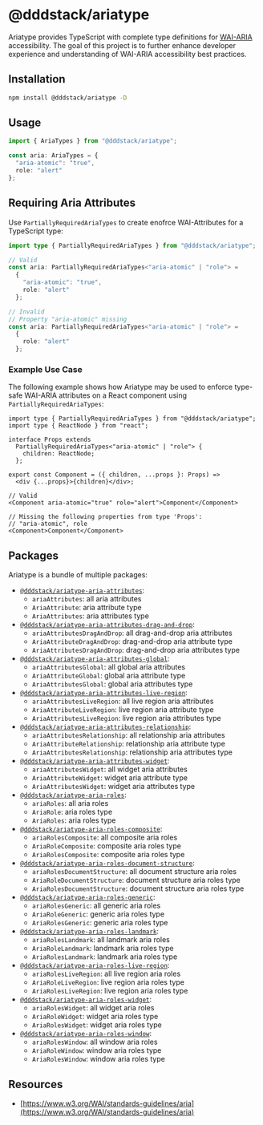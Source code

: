 # @dddstack/ariatype

Ariatype provides TypeScript with complete type definitions for [WAI-ARIA](https://www.w3.org/WAI/standards-guidelines/aria) accessibility. The goal of this project is to further enhance developer experience and understanding of WAI-ARIA accessibility best practices.

## Installation

```bash
npm install @dddstack/ariatype -D
```

## Usage

```ts
import { AriaTypes } from "@dddstack/ariatype";

const aria: AriaTypes = {
  "aria-atomic": "true",
  role: "alert"
};
```

## Requiring Aria Attributes

Use `PartiallyRequiredAriaTypes` to create enofrce WAI-Attributes for a TypeScript type:

```ts
import type { PartiallyRequiredAriaTypes } from "@dddstack/ariatype";

// Valid
const aria: PartiallyRequiredAriaTypes<"aria-atomic" | "role"> =
  {
    "aria-atomic": "true",
    role: "alert"
  };

// Invalid
// Property "aria-atomic" missing
const aria: PartiallyRequiredAriaTypes<"aria-atomic" | "role"> =
  {
    role: "alert"
  };
```

### Example Use Case

The following example shows how Ariatype may be used to enforce type-safe WAI-ARIA attributes on a React component using `PartiallyRequiredAriaTypes`:

```tsx
import type { PartiallyRequiredAriaTypes } from "@dddstack/ariatype";
import type { ReactNode } from "react";

interface Props extends
  PartiallyRequiredAriaTypes<"aria-atomic" | "role"> {
    children: ReactNode;
  };

export const Component = ({ children, ...props }: Props) =>
  <div {...props}>{children}</div>;

// Valid
<Component aria-atomic="true" role="alert">Component</Component>

// Missing the following properties from type 'Props':
// "aria-atomic", role
<Component>Component</Component>
```

## Packages

Ariatype is a bundle of multiple packages:

- [`@dddstack/ariatype-aria-attributes`](https://github.com/dddstack/ariatype/tree/main/packages/ariatype-aria-attributes):
  - `ariaAttributes`: all aria attributes
  - `AriaAttribute`: aria attribute type
  - `AriaAttributes`: aria attributes type
- [`@dddstack/ariatype-aria-attributes-drag-and-drop`](https://github.com/dddstack/ariatype/tree/main/packages/ariatype-aria-attributes-drag-and-drop):
  - `ariaAttributesDragAndDrop`: all drag-and-drop aria attributes
  - `AriaAttributeDragAndDrop`: drag-and-drop aria attribute type
  - `AriaAttributesDragAndDrop`: drag-and-drop aria attributes type
- [`@dddstack/ariatype-aria-attributes-global`](https://github.com/dddstack/ariatype/tree/main/packages/ariatype-aria-attributes-global):
  - `ariaAttributesGlobal`: all global aria attributes
  - `AriaAttributeGlobal`: global aria attribute type
  - `AriaAttributesGlobal`: global aria attributes type
- [`@dddstack/ariatype-aria-attributes-live-region`](https://github.com/dddstack/ariatype/tree/main/packages/ariatype-aria-attributes-live-region):
  - `ariaAttributesLiveRegion`: all live region aria attributes
  - `AriaAttributeLiveRegion`: live region aria attribute type
  - `AriaAttributesLiveRegion`: live region aria attributes type
- [`@dddstack/ariatype-aria-attributes-relationship`](https://github.com/dddstack/ariatype/tree/main/packages/ariatype-aria-attributes-relationship):
  - `ariaAttributesRelationship`: all relationship aria attributes
  - `AriaAttributeRelationship`: relationship aria attribute type
  - `AriaAttributesRelationship`: relationship aria attributes type
- [`@dddstack/ariatype-aria-attributes-widget`](https://github.com/dddstack/ariatype/tree/main/packages/ariatype-aria-attributes-widget):
  - `ariaAttributesWidget`: all widget aria attributes
  - `AriaAttributeWidget`: widget aria attribute type
  - `AriaAttributesWidget`: widget aria attributes type
- [`@dddstack/ariatype-aria-roles`](https://github.com/dddstack/ariatype/tree/main/packages/ariatype-aria-roles):
  - `ariaRoles`: all aria roles
  - `AriaRole`: aria roles type
  - `AriaRoles`: aria roles type
- [`@dddstack/ariatype-aria-roles-composite`](https://github.com/dddstack/ariatype/tree/main/packages/ariatype-aria-roles-composite):
  - `ariaRolesComposite`: all composite aria roles
  - `AriaRoleComposite`: composite aria roles type
  - `AriaRolesComposite`: composite aria roles type
- [`@dddstack/ariatype-aria-roles-document-structure`](https://github.com/dddstack/ariatype/tree/main/packages/ariatype-aria-roles-document-structure):
  - `ariaRolesDocumentStructure`: all document structure aria roles
  - `AriaRoleDocumentStructure`: document structure aria roles type
  - `AriaRolesDocumentStructure`: document structure aria roles type
- [`@dddstack/ariatype-aria-roles-generic`](https://github.com/dddstack/ariatype/tree/main/packages/ariatype-aria-roles-generic):
  - `ariaRolesGeneric`: all generic aria roles
  - `AriaRoleGeneric`: generic aria roles type
  - `AriaRolesGeneric`: generic aria roles type
- [`@dddstack/ariatype-aria-roles-landmark`](https://github.com/dddstack/ariatype/tree/main/packages/ariatype-aria-roles-landmark):
  - `ariaRolesLandmark`: all landmark aria roles
  - `AriaRoleLandmark`: landmark aria roles type
  - `AriaRolesLandmark`: landmark aria roles type
- [`@dddstack/ariatype-aria-roles-live-region`](https://github.com/dddstack/ariatype/tree/main/packages/ariatype-aria-roles-live-region):
  - `ariaRolesLiveRegion`: all live region aria roles
  - `AriaRoleLiveRegion`: live region aria roles type
  - `AriaRolesLiveRegion`: live region aria roles type
- [`@dddstack/ariatype-aria-roles-widget`](https://github.com/dddstack/ariatype/tree/main/packages/ariatype-aria-roles-widget):
  - `ariaRolesWidget`: all widget aria roles
  - `AriaRoleWidget`: widget aria roles type
  - `AriaRolesWidget`: widget aria roles type
- [`@dddstack/ariatype-aria-roles-window`](https://github.com/dddstack/ariatype/tree/main/packages/ariatype-aria-roles-window):
  - `ariaRolesWindow`: all window aria roles
  - `AriaRoleWindow`: window aria roles type
  - `AriaRolesWindow`: window aria roles type

## Resources

- [https://www.w3.org/WAI/standards-guidelines/aria](https://www.w3.org/WAI/standards-guidelines/aria)
